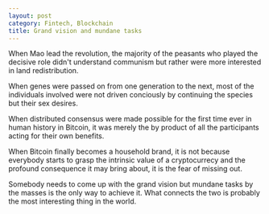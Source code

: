 ```yaml
---
layout: post
category: Fintech, Blockchain
title: Grand vision and mundane tasks
---
```


When Mao lead the revolution, the majority of the peasants who played the decisive role didn't understand communism but rather were more interested in land redistribution.

When genes were passed on from one generation to the next, most of the individuals involved were not driven conciously by continuing the species but their sex desires.

When distributed consensus were made possible for the first time ever in human history in Bitcoin, it was merely the by product of all the participants acting for their own benefits.

When Bitcoin finally becomes a household brand, it is not because everybody starts to grasp the intrinsic value of a cryptocurrecy and the profound consequence it may bring about, it is the fear of missing out.

Somebody needs to come up with the grand vision but mundane tasks by the masses is the only way to achieve it. What connects the two is probably the most interesting thing in the world.
